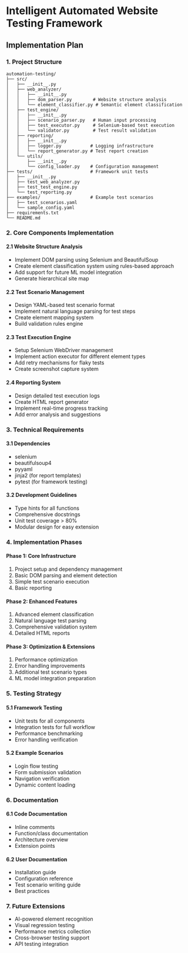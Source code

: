 # Intelligent Automated Website Testing Framework
## Implementation Plan

### 1. Project Structure
```
automation-testing/
├── src/
│   ├── __init__.py
│   ├── web_analyzer/
│   │   ├── __init__.py
│   │   ├── dom_parser.py        # Website structure analysis
│   │   └── element_classifier.py # Semantic element classification
│   ├── test_engine/
│   │   ├── __init__.py
│   │   ├── scenario_parser.py   # Human input processing
│   │   ├── test_executor.py     # Selenium-based test execution
│   │   └── validator.py         # Test result validation
│   ├── reporting/
│   │   ├── __init__.py
│   │   ├── logger.py           # Logging infrastructure
│   │   └── report_generator.py # Test report creation
│   └── utils/
│       ├── __init__.py
│       └── config_loader.py    # Configuration management
├── tests/                      # Framework unit tests
│   ├── __init__.py
│   ├── test_web_analyzer.py
│   ├── test_test_engine.py
│   └── test_reporting.py
├── examples/                   # Example test scenarios
│   ├── test_scenarios.yaml
│   └── sample_config.yaml
├── requirements.txt
└── README.md
```

### 2. Core Components Implementation

#### 2.1 Website Structure Analysis
- Implement DOM parsing using Selenium and BeautifulSoup
- Create element classification system using rules-based approach
- Add support for future ML model integration
- Generate hierarchical site map

#### 2.2 Test Scenario Management
- Design YAML-based test scenario format
- Implement natural language parsing for test steps
- Create element mapping system
- Build validation rules engine

#### 2.3 Test Execution Engine
- Setup Selenium WebDriver management
- Implement action executor for different element types
- Add retry mechanisms for flaky tests
- Create screenshot capture system

#### 2.4 Reporting System
- Design detailed test execution logs
- Create HTML report generator
- Implement real-time progress tracking
- Add error analysis and suggestions

### 3. Technical Requirements

#### 3.1 Dependencies
- selenium
- beautifulsoup4
- pyyaml
- jinja2 (for report templates)
- pytest (for framework testing)

#### 3.2 Development Guidelines
- Type hints for all functions
- Comprehensive docstrings
- Unit test coverage > 80%
- Modular design for easy extension

### 4. Implementation Phases

#### Phase 1: Core Infrastructure
1. Project setup and dependency management
2. Basic DOM parsing and element detection
3. Simple test scenario execution
4. Basic reporting

#### Phase 2: Enhanced Features
1. Advanced element classification
2. Natural language test parsing
3. Comprehensive validation system
4. Detailed HTML reports

#### Phase 3: Optimization & Extensions
1. Performance optimization
2. Error handling improvements
3. Additional test scenario types
4. ML model integration preparation

### 5. Testing Strategy

#### 5.1 Framework Testing
- Unit tests for all components
- Integration tests for full workflow
- Performance benchmarking
- Error handling verification

#### 5.2 Example Scenarios
- Login flow testing
- Form submission validation
- Navigation verification
- Dynamic content loading

### 6. Documentation

#### 6.1 Code Documentation
- Inline comments
- Function/class documentation
- Architecture overview
- Extension points

#### 6.2 User Documentation
- Installation guide
- Configuration reference
- Test scenario writing guide
- Best practices

### 7. Future Extensions
- AI-powered element recognition
- Visual regression testing
- Performance metrics collection
- Cross-browser testing support
- API testing integration
